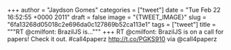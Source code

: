 
+++
author = "Jaydson Gomes"
categories = ["tweet"]
date = "Tue Feb 22 16:52:55 +0000 2011"
draft = false
image = "{TWEET_IMAGE}"
slug = "6fa13268d05018c2e696da0c127869b52ca113e1"
tags = ["tweet"]
title = """RT @cmilfont: BrazilJS is..."""
+++
RT @cmilfont: BrazilJS is on a call for papers! Check it out. #call4paperz http://t.co/PGKS910 via @call4paperz
